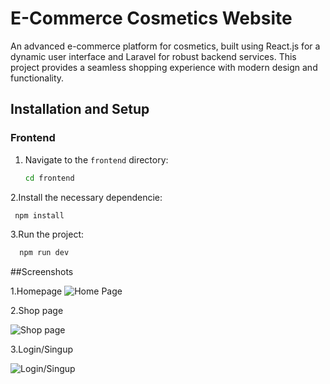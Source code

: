 # E-Commerce Cosmetics Website

 An advanced e-commerce platform for cosmetics, built using React.js for a dynamic user interface and Laravel for robust backend services. This project provides a seamless shopping experience with modern design and functionality.
## Installation and Setup

### Frontend

1. Navigate to the `frontend` directory:
   ```bash
   cd frontend
2.Install the necessary dependencie:
  ```bash
   npm install
  ```
 
 3.Run the project:
 ```bash
   npm run dev
  ```
##Screenshots

1.Homepage
![Home Page](https://raw.githubusercontent.com/alyae223/NATUREVIBE/main/WhatsApp%20Image%202024-07-21%20%C3%A0%2022.09.35_7be482c5.jpg)

2.Shop page 

![Shop page](https://raw.githubusercontent.com/alyae223/NATUREVIBE/main/WhatsApp%20Image%202024-07-21%20à%2022.09.35_ee0ed03b.jpg)

3.Login/Singup

![Login/Singup](https://raw.githubusercontent.com/alyae223/NATUREVIBE/main/WhatsApp%20Image%202024-07-21%20à%2022.09.35_ee0ed03b.jpg)
